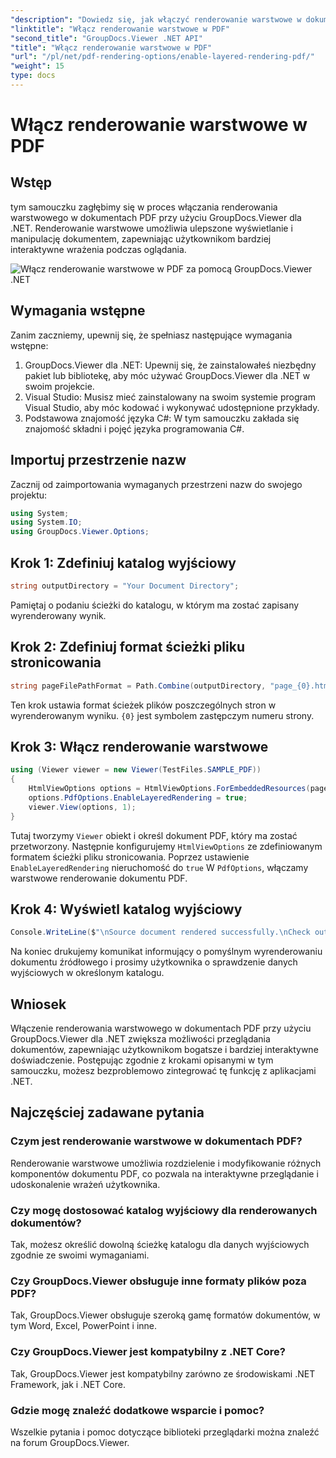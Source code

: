 ```yaml
---
"description": "Dowiedz się, jak włączyć renderowanie warstwowe w dokumentach PDF za pomocą GroupDocs.Viewer dla platformy .NET. Ulepsz przeglądanie dokumentów bez wysiłku."
"linktitle": "Włącz renderowanie warstwowe w PDF"
"second_title": "GroupDocs.Viewer .NET API"
"title": "Włącz renderowanie warstwowe w PDF"
"url": "/pl/net/pdf-rendering-options/enable-layered-rendering-pdf/"
"weight": 15
type: docs
---
```

# Włącz renderowanie warstwowe w PDF

## Wstęp
tym samouczku zagłębimy się w proces włączania renderowania warstwowego w dokumentach PDF przy użyciu GroupDocs.Viewer dla .NET. Renderowanie warstwowe umożliwia ulepszone wyświetlanie i manipulację dokumentem, zapewniając użytkownikom bardziej interaktywne wrażenia podczas oglądania.

![Włącz renderowanie warstwowe w PDF za pomocą GroupDocs.Viewer .NET](/viewer/pdf-rendering-options/enable-layered-rendering-in-pdf.png)

## Wymagania wstępne
Zanim zaczniemy, upewnij się, że spełniasz następujące wymagania wstępne:
1. GroupDocs.Viewer dla .NET: Upewnij się, że zainstalowałeś niezbędny pakiet lub bibliotekę, aby móc używać GroupDocs.Viewer dla .NET w swoim projekcie.
2. Visual Studio: Musisz mieć zainstalowany na swoim systemie program Visual Studio, aby móc kodować i wykonywać udostępnione przykłady.
3. Podstawowa znajomość języka C#: W tym samouczku zakłada się znajomość składni i pojęć języka programowania C#.

## Importuj przestrzenie nazw
Zacznij od zaimportowania wymaganych przestrzeni nazw do swojego projektu:
```csharp
using System;
using System.IO;
using GroupDocs.Viewer.Options;
```
## Krok 1: Zdefiniuj katalog wyjściowy
```csharp
string outputDirectory = "Your Document Directory";
```
Pamiętaj o podaniu ścieżki do katalogu, w którym ma zostać zapisany wyrenderowany wynik.
## Krok 2: Zdefiniuj format ścieżki pliku stronicowania
```csharp
string pageFilePathFormat = Path.Combine(outputDirectory, "page_{0}.html");
```
Ten krok ustawia format ścieżek plików poszczególnych stron w wyrenderowanym wyniku. `{0}` jest symbolem zastępczym numeru strony.
## Krok 3: Włącz renderowanie warstwowe
```csharp
using (Viewer viewer = new Viewer(TestFiles.SAMPLE_PDF))
{
    HtmlViewOptions options = HtmlViewOptions.ForEmbeddedResources(pageFilePathFormat);
    options.PdfOptions.EnableLayeredRendering = true;
    viewer.View(options, 1);
}
```
Tutaj tworzymy `Viewer` obiekt i określ dokument PDF, który ma zostać przetworzony. Następnie konfigurujemy `HtmlViewOptions` ze zdefiniowanym formatem ścieżki pliku stronicowania. Poprzez ustawienie `EnableLayeredRendering` nieruchomość do `true` W `PdfOptions`, włączamy warstwowe renderowanie dokumentu PDF.
## Krok 4: Wyświetl katalog wyjściowy
```csharp
Console.WriteLine($"\nSource document rendered successfully.\nCheck output in {outputDirectory}.");
```
Na koniec drukujemy komunikat informujący o pomyślnym wyrenderowaniu dokumentu źródłowego i prosimy użytkownika o sprawdzenie danych wyjściowych w określonym katalogu.

## Wniosek
Włączenie renderowania warstwowego w dokumentach PDF przy użyciu GroupDocs.Viewer dla .NET zwiększa możliwości przeglądania dokumentów, zapewniając użytkownikom bogatsze i bardziej interaktywne doświadczenie. Postępując zgodnie z krokami opisanymi w tym samouczku, możesz bezproblemowo zintegrować tę funkcję z aplikacjami .NET.
## Najczęściej zadawane pytania
### Czym jest renderowanie warstwowe w dokumentach PDF?
Renderowanie warstwowe umożliwia rozdzielenie i modyfikowanie różnych komponentów dokumentu PDF, co pozwala na interaktywne przeglądanie i udoskonalenie wrażeń użytkownika.
### Czy mogę dostosować katalog wyjściowy dla renderowanych dokumentów?
Tak, możesz określić dowolną ścieżkę katalogu dla danych wyjściowych zgodnie ze swoimi wymaganiami.
### Czy GroupDocs.Viewer obsługuje inne formaty plików poza PDF?
Tak, GroupDocs.Viewer obsługuje szeroką gamę formatów dokumentów, w tym Word, Excel, PowerPoint i inne.
### Czy GroupDocs.Viewer jest kompatybilny z .NET Core?
Tak, GroupDocs.Viewer jest kompatybilny zarówno ze środowiskami .NET Framework, jak i .NET Core.
### Gdzie mogę znaleźć dodatkowe wsparcie i pomoc?
Wszelkie pytania i pomoc dotyczące biblioteki przeglądarki można znaleźć na forum GroupDocs.Viewer.